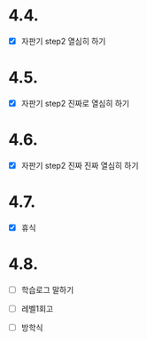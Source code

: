 # 4.4.

- [x] 자판기 step2 열심히 하기

# 4.5.

- [x] 자판기 step2  진짜로 열심히 하기

# 4.6.

- [x] 자판기 step2  진짜 진짜 열심히 하기

# 4.7.

- [x] 휴식

# 4.8.

- [ ] 학습로그 말하기
- [ ] 레벨1회고
- [ ] 방학식

